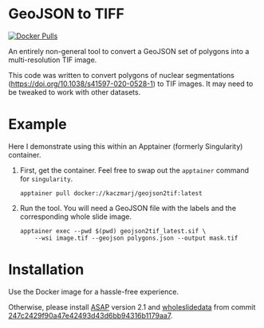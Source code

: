 # GeoJSON to TIFF

[![Docker Pulls](https://img.shields.io/docker/pulls/kaczmarj/geojson2tif)](https://hub.docker.com/r/kaczmarj/geojson2tif)

An entirely non-general tool to convert a GeoJSON set of polygons into a multi-resolution TIF image.

This code was written to convert polygons of nuclear segmentations (https://doi.org/10.1038/s41597-020-0528-1)
to TIF images. It may need to be tweaked to work with other datasets.

# Example

Here I demonstrate using this within an Apptainer (formerly Singularity) container.

1. First, get the container. Feel free to swap out the `apptainer` command for `singularity`.

    ```
    apptainer pull docker://kaczmarj/geojson2tif:latest
    ```

2. Run the tool. You will need a GeoJSON file with the labels and the corresponding whole slide image.

    ```
    apptainer exec --pwd $(pwd) geojson2tif_latest.sif \
        --wsi image.tif --geojson polygons.json --output mask.tif
    ```

# Installation

Use the Docker image for a hassle-free experience.

Otherwise, please install [ASAP](https://github.com/computationalpathologygroup/ASAP) version 2.1
and [wholeslidedata](https://github.com/DIAGNijmegen/pathology-whole-slide-data) from
commit [247c2429f90a47e42493d43d6bb94316b1179aa7](https://github.com/DIAGNijmegen/pathology-whole-slide-data/tree/247c2429f90a47e42493d43d6bb94316b1179aa7).
